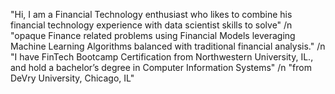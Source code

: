 "Hi, I am a Financial Technology enthusiast who likes to combine his financial technology experience with data scientist skills to solve" /n 
"opaque Finance related problems using Financial Models leveraging Machine Learning Algorithms balanced with traditional financial analysis." /n 
"I have FinTech Bootcamp Certification from Northwestern University, IL., and hold a bachelor’s degree in Computer Information Systems" /n 
"from DeVry University, Chicago, IL"
